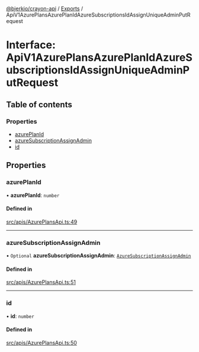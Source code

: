 [@bjerkio/crayon-api](../README.md) / [Exports](../modules.md) / ApiV1AzurePlansAzurePlanIdAzureSubscriptionsIdAssignUniqueAdminPutRequest

# Interface: ApiV1AzurePlansAzurePlanIdAzureSubscriptionsIdAssignUniqueAdminPutRequest

## Table of contents

### Properties

- [azurePlanId](ApiV1AzurePlansAzurePlanIdAzureSubscriptionsIdAssignUniqueAdminPutRequest.md#azureplanid)
- [azureSubscriptionAssignAdmin](ApiV1AzurePlansAzurePlanIdAzureSubscriptionsIdAssignUniqueAdminPutRequest.md#azuresubscriptionassignadmin)
- [id](ApiV1AzurePlansAzurePlanIdAzureSubscriptionsIdAssignUniqueAdminPutRequest.md#id)

## Properties

### azurePlanId

• **azurePlanId**: `number`

#### Defined in

[src/apis/AzurePlansApi.ts:49](https://github.com/bjerkio/crayon-api-js/blob/22cd66d/src/apis/AzurePlansApi.ts#L49)

___

### azureSubscriptionAssignAdmin

• `Optional` **azureSubscriptionAssignAdmin**: [`AzureSubscriptionAssignAdmin`](AzureSubscriptionAssignAdmin.md)

#### Defined in

[src/apis/AzurePlansApi.ts:51](https://github.com/bjerkio/crayon-api-js/blob/22cd66d/src/apis/AzurePlansApi.ts#L51)

___

### id

• **id**: `number`

#### Defined in

[src/apis/AzurePlansApi.ts:50](https://github.com/bjerkio/crayon-api-js/blob/22cd66d/src/apis/AzurePlansApi.ts#L50)

